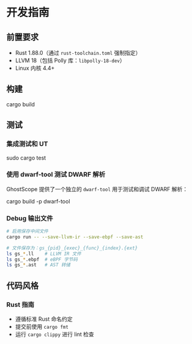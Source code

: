 # 开发指南

## 前置要求

- Rust 1.88.0（通过 `rust-toolchain.toml` 强制指定）
- LLVM 18（包括 Polly 库：`libpolly-18-dev`）
- Linux 内核 4.4+

## 构建

cargo build

## 测试

### 集成测试和 UT
sudo cargo test

### 使用 dwarf-tool 测试 DWARF 解析

GhostScope 提供了一个独立的 `dwarf-tool` 用于测试和调试 DWARF 解析：

cargo build -p dwarf-tool

### Debug 输出文件

```bash
# 启用保存中间文件
cargo run -- --save-llvm-ir --save-ebpf --save-ast

# 文件保存为：gs_{pid}_{exec}_{func}_{index}.{ext}
ls gs_*.ll    # LLVM IR 文件
ls gs_*.ebpf  # eBPF 字节码
ls gs_*.ast   # AST 转储
```

## 代码风格

### Rust 指南

- 遵循标准 Rust 命名约定
- 提交前使用 `cargo fmt`
- 运行 `cargo clippy` 进行 lint 检查
